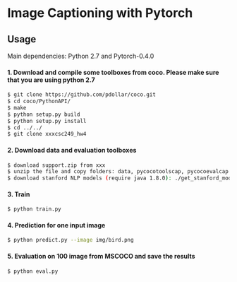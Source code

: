 # Image Captioning with Pytorch

## Usage

Main dependencies: Python 2.7 and Pytorch-0.4.0


#### 1. Download and compile some toolboxes from coco. Please make sure that you are using python 2.7
```bash
$ git clone https://github.com/pdollar/coco.git
$ cd coco/PythonAPI/
$ make
$ python setup.py build
$ python setup.py install
$ cd ../../
$ git clone xxxcsc249_hw4
```
#### 2. Download data and evaluation toolboxes
```bash
$ download support.zip from xxx
$ unzip the file and copy folders: data, pycocotoolscap, pycocoevalcap into csc249_hw4
$ download stanford NLP models (require java 1.8.0): ./get_stanford_models.sh 
```

#### 3. Train
```bash
$ python train.py
```

#### 4. Prediction for one input image
```bash
$ python predict.py --image img/bird.png
```

#### 5. Evaluation on 100 image from MSCOCO and save the results
```bash
$ python eval.py
```
